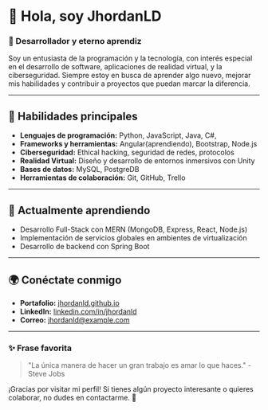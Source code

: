 
# 👋 Hola, soy JhordanLD

### 🚀 Desarrollador y eterno aprendiz

Soy un entusiasta de la programación y la tecnología, con interés especial en el desarrollo de software, aplicaciones de realidad virtual, y la ciberseguridad. Siempre estoy en busca de aprender algo nuevo, mejorar mis habilidades y contribuir a proyectos que puedan marcar la diferencia.

---

## 🌟 Habilidades principales

- **Lenguajes de programación:** Python, JavaScript, Java, C#, 
- **Frameworks y herramientas:** Angular(aprendiendo), Bootstrap, Node.js
- **Ciberseguridad:** Ethical hacking, seguridad de redes, protocolos
- **Realidad Virtual:** Diseño y desarrollo de entornos inmersivos con Unity
- **Bases de datos:** MySQL, PostgreDB
- **Herramientas de colaboración:** Git, GitHub, Trello

---

## 🌱 Actualmente aprendiendo

- Desarrollo Full-Stack con MERN (MongoDB, Express, React, Node.js)
- Implementación de servicios globales en ambientes de virtualización
- Desarrollo de backend con Spring Boot
  
---

## 🌍 Conéctate conmigo

- **Portafolio:** [jhordanld.github.io](https://jhordanld.github.io)
- **LinkedIn:** [linkedin.com/in/jhordanld](https://pe.linkedin.com/in/jhordan-wiler-lopez-dolores-3228b331a)
- **Correo:** [jhordanld@example.com](mailto:jwlopezl@ucvvirtual.edu.pe)

---

### ✨ Frase favorita

> "La única manera de hacer un gran trabajo es amar lo que haces." - Steve Jobs

¡Gracias por visitar mi perfil! Si tienes algún proyecto interesante o quieres colaborar, no dudes en contactarme. 🚀

<!--
**JhordanLD/JhordanLD** is a ✨ _special_ ✨ repository because its `README.md` (this file) appears on your GitHub profile.

Here are some ideas to get you started:

- 🔭 I’m currently working on ...
- 🌱 I’m currently learning ...
- 👯 I’m looking to collaborate on ...
- 🤔 I’m looking for help with ...
- 💬 Ask me about ...
- 📫 How to reach me: ...
- 😄 Pronouns: ...
- ⚡ Fun fact: ...
-->

